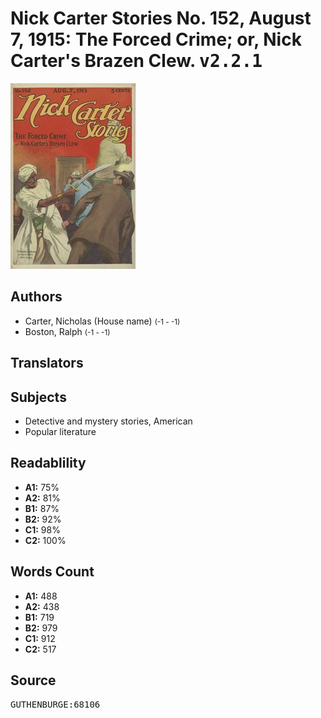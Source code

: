 # Nick Carter Stories No. 152, August 7, 1915: The Forced Crime; or, Nick Carter's Brazen Clew. <kbd>v2.2.1</kbd>

![](./cover.medium.jpg "")

## Authors


 - Carter, Nicholas (House name) <small>(-1 - -1)</small>
 - Boston, Ralph <small>(-1 - -1)</small>

## Translators



## Subjects


 - Detective and mystery stories, American
 - Popular literature

## Readablility


 - **A1:** 75%
 - **A2:** 81%
 - **B1:** 87%
 - **B2:** 92%
 - **C1:** 98%
 - **C2:** 100%

## Words Count


 - **A1:** 488
 - **A2:** 438
 - **B1:** 719
 - **B2:** 979
 - **C1:** 912
 - **C2:** 517

## Source


<kbd>GUTHENBURGE:68106</kbd>

